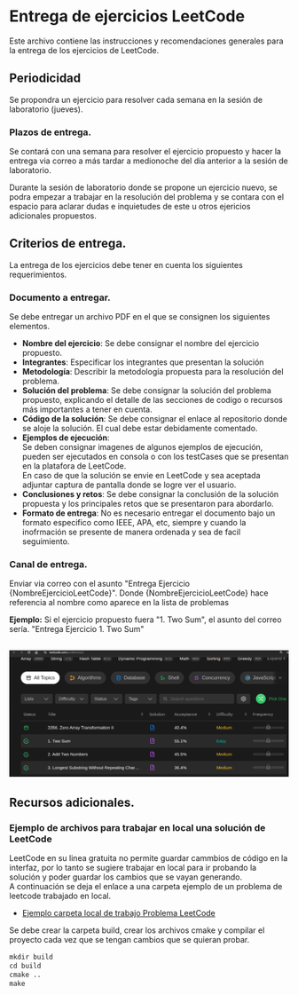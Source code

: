 # Entrega de ejercicios LeetCode

Este archivo contiene las instrucciones y recomendaciones generales para la entrega de los ejercicios de LeetCode.

## Periodicidad
Se propondra un ejercicio para resolver cada semana en la sesión de laboratorio (jueves). 

### Plazos de entrega.

Se contará con una semana para resolver el ejercicio propuesto y hacer la entrega via correo a más tardar a medionoche del día anterior a la sesión de laboratorio.  

Durante la sesión de laboratorio donde se propone un ejercicio nuevo, se podra empezar a trabajar en la resolución del problema y se contara con el espacio para aclarar dudas e inquietudes de este u otros ejericios adicionales propuestos.


## Criterios de entrega.
La entrega de los ejercicios debe tener en cuenta los siguientes requerimientos.
### Documento a entregar.

Se debe entregar un archivo PDF en el que se consignen los siguientes elementos.
- **Nombre del ejercicio**: Se debe consignar el nombre del ejercicio propuesto.
- **Integrantes**: Especificar los integrantes que presentan la solución
- **Metodología**: Describir la metodología propuesta para la resolución del problema.
- **Solución del problema**: Se debe consignar la solución del problema propuesto, explicando el detalle de las secciones de codigo o recursos más importantes a tener en cuenta.
- **Código de la solución**: Se debe consignar el enlace al repositorio donde se aloje la solución. El cual debe estar debidamente comentado.
- **Ejemplos de ejecución**:  
Se deben consignar imagenes de algunos ejemplos de ejecución, pueden ser ejecutados en consola o con los testCases que se presentan en la platafora de LeetCode.  
En caso de que la solución se envie en LeetCode y sea aceptada adjuntar captura de pantalla donde se logre ver el usuario.
- **Conclusiones y retos**: Se debe consignar la conclusión de la solución propuesta y los principales retos que se presentaron para abordarlo.
- **Formato de entrega**: No es necesario entregar el documento bajo un formato especifico como IEEE, APA, etc, siempre y cuando la inofrmación se presente de manera ordenada y sea de facil seguimiento.

### Canal de entrega.

Enviar via correo con el asunto "Entrega Ejercicio {NombreEjercicioLeetCode}".
Donde {NombreEjercicioLeetCode} hace referencia al nombre como aparece en la lista de problemas

**Ejemplo:** Si el ejercicio propuesto fuera "1. Two Sum", el asunto del correo sería.
"Entrega Ejercicio 1. Two Sum"


![alt text](image.png)
---
## Recursos adicionales.
### Ejemplo de archivos para trabajar en local una solución de LeetCode

LeetCode en su linea gratuita no permite guardar cammbios de código en la interfaz, por lo tanto se sugiere trabajar en local para ir probando la solución y poder guardar los cambios que se vayan generando.  
A continuación se deja el enlace a una carpeta ejemplo de un problema de leetcode trabajado en local.
- [Ejemplo carpeta local de trabajo Problema LeetCode](https://github.com/DanielPalominoS/ALSE_G2_2510/tree/main/EjerciciosPractica/SampleLeetCodeProject/LongestSubstring)

Se debe crear la carpeta build, crear los archivos cmake y compilar el proyecto cada vez que se tengan cambios que se quieran probar.
```
mkdir build
cd build
cmake ..
make
```







